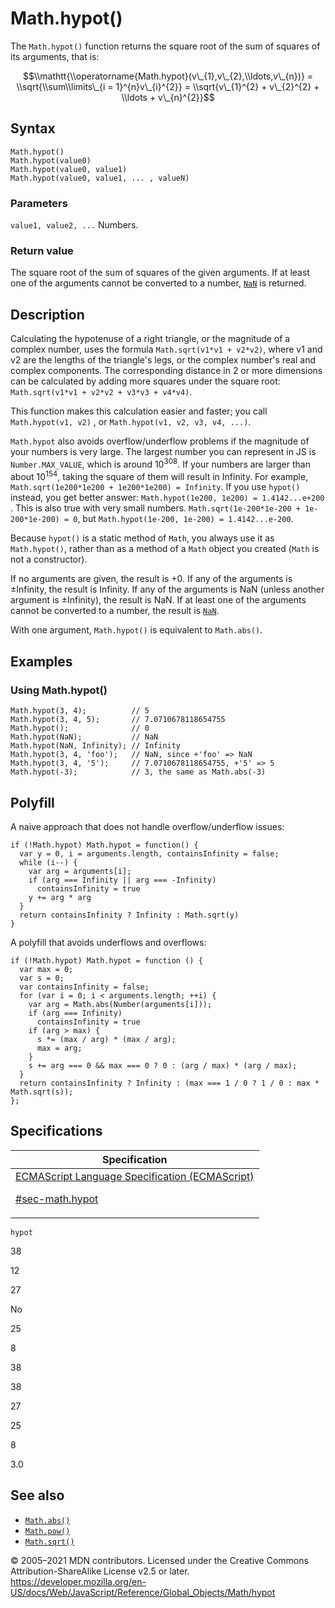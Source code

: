# Math.hypot()

The `Math.hypot()` function returns the square root of the sum of squares of its arguments, that is:

$$\\mathtt{\\operatorname{Math.hypot}(v\_{1},v\_{2},\\ldots,v\_{n})} = \\sqrt{\\sum\\limits\_{i = 1}^{n}v\_{i}^{2}} = \\sqrt{v\_{1}^{2} + v\_{2}^{2} + \\ldots + v\_{n}^{2}}$$

## Syntax

    Math.hypot()
    Math.hypot(value0)
    Math.hypot(value0, value1)
    Math.hypot(value0, value1, ... , valueN)

### Parameters

`value1, value2, ...`
Numbers.

### Return value

The square root of the sum of squares of the given arguments. If at least one of the arguments cannot be converted to a number, [`NaN`](../nan) is returned.

## Description

Calculating the hypotenuse of a right triangle, or the magnitude of a complex number, uses the formula `Math.sqrt(v1*v1 + v2*v2)`, where v1 and v2 are the lengths of the triangle's legs, or the complex number's real and complex components. The corresponding distance in 2 or more dimensions can be calculated by adding more squares under the square root: `Math.sqrt(v1*v1 + v2*v2 + v3*v3 + v4*v4)`.

This function makes this calculation easier and faster; you call `Math.hypot(v1, v2)` , or `Math.hypot(v1, v2, v3, v4, ...)`.

`Math.hypot` also avoids overflow/underflow problems if the magnitude of your numbers is very large. The largest number you can represent in JS is `Number.MAX_VALUE`, which is around 10<sup>308</sup>. If your numbers are larger than about 10<sup>154</sup>, taking the square of them will result in Infinity. For example, `Math.sqrt(1e200*1e200 + 1e200*1e200) = Infinity`. If you use `hypot()` instead, you get better answer: `Math.hypot(1e200, 1e200) = 1.4142...e+200` . This is also true with very small numbers. `Math.sqrt(1e-200*1e-200 + 1e-200*1e-200) = 0`, but `Math.hypot(1e-200, 1e-200) = 1.4142...e-200`.

Because `hypot()` is a static method of `Math`, you always use it as `Math.hypot()`, rather than as a method of a `Math` object you created (`Math` is not a constructor).

If no arguments are given, the result is +0. If any of the arguments is ±Infinity, the result is Infinity. If any of the arguments is NaN (unless another argument is ±Infinity), the result is NaN. If at least one of the arguments cannot be converted to a number, the result is [`NaN`](../nan).

With one argument, `Math.hypot()` is equivalent to `Math.abs()`.

## Examples

### Using Math.hypot()

    Math.hypot(3, 4);          // 5
    Math.hypot(3, 4, 5);       // 7.0710678118654755
    Math.hypot();              // 0
    Math.hypot(NaN);           // NaN
    Math.hypot(NaN, Infinity); // Infinity
    Math.hypot(3, 4, 'foo');   // NaN, since +'foo' => NaN
    Math.hypot(3, 4, '5');     // 7.0710678118654755, +'5' => 5
    Math.hypot(-3);            // 3, the same as Math.abs(-3)

## Polyfill

A naive approach that does not handle overflow/underflow issues:

    if (!Math.hypot) Math.hypot = function() {
      var y = 0, i = arguments.length, containsInfinity = false;
      while (i--) {
        var arg = arguments[i];
        if (arg === Infinity || arg === -Infinity)
          containsInfinity = true
        y += arg * arg
      }
      return containsInfinity ? Infinity : Math.sqrt(y)
    }

A polyfill that avoids underflows and overflows:

    if (!Math.hypot) Math.hypot = function () {
      var max = 0;
      var s = 0;
      var containsInfinity = false;
      for (var i = 0; i < arguments.length; ++i) {
        var arg = Math.abs(Number(arguments[i]));
        if (arg === Infinity)
          containsInfinity = true
        if (arg > max) {
          s *= (max / arg) * (max / arg);
          max = arg;
        }
        s += arg === 0 && max === 0 ? 0 : (arg / max) * (arg / max);
      }
      return containsInfinity ? Infinity : (max === 1 / 0 ? 1 / 0 : max * Math.sqrt(s));
    };

## Specifications

<table>
<thead>
<tr class="header">
<th>Specification</th>
</tr>
</thead>
<tbody>
<tr class="odd">
<td>
<a href="https://tc39.es/ecma262/#sec-math.hypot">ECMAScript Language Specification (ECMAScript)
<br/>

<span class="small">#sec-math.hypot</span>
</a>
</td>
</tr>
</tbody>
</table>

`hypot`

38

12

27

No

25

8

38

38

27

25

8

3.0

## See also

-   [`Math.abs()`](abs)
-   [`Math.pow()`](pow)
-   [`Math.sqrt()`](sqrt)

© 2005–2021 MDN contributors.
Licensed under the Creative Commons Attribution-ShareAlike License v2.5 or later.
<a href="https://developer.mozilla.org/en-US/docs/Web/JavaScript/Reference/Global_Objects/Math/hypot" class="_attribution-link">https://developer.mozilla.org/en-US/docs/Web/JavaScript/Reference/Global_Objects/Math/hypot</a>
